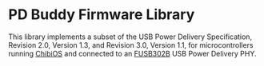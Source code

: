 # PD Buddy Firmware Library

This library implements a subset of the USB Power Delivery Specification,
Revision 2.0, Version 1.3, and Revision 3.0, Version 1.1, for microcontrollers
running [ChibiOS][] and connected to an [FUSB302B][] USB Power Delivery PHY.

[ChibiOS]: http://www.chibios.org/
[FUSB302B]: http://www.onsemi.com/PowerSolutions/product.do?id=FUSB302B
